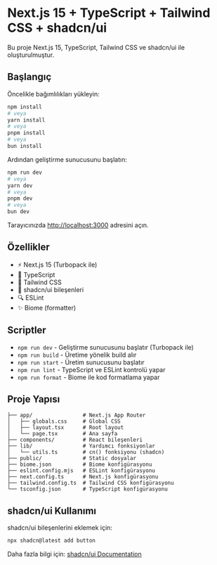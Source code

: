# Next.js 15 + TypeScript + Tailwind CSS + shadcn/ui

Bu proje Next.js 15, TypeScript, Tailwind CSS ve shadcn/ui ile oluşturulmuştur.

## Başlangıç

Öncelikle bağımlılıkları yükleyin:

```bash
npm install
# veya
yarn install
# veya
pnpm install
# veya
bun install
```

Ardından geliştirme sunucusunu başlatın:

```bash
npm run dev
# veya
yarn dev
# veya
pnpm dev
# veya
bun dev
```

Tarayıcınızda [http://localhost:3000](http://localhost:3000) adresini açın.

## Özellikler

- ⚡️ Next.js 15 (Turbopack ile)
- 🔷 TypeScript
- 🎨 Tailwind CSS
- 🧩 shadcn/ui bileşenleri
- 🔍 ESLint
- ✨ Biome (formatter)

## Scriptler

- `npm run dev` - Geliştirme sunucusunu başlatır (Turbopack ile)
- `npm run build` - Üretime yönelik build alır
- `npm run start` - Üretim sunucusunu başlatır
- `npm run lint` - TypeScript ve ESLint kontrolü yapar
- `npm run format` - Biome ile kod formatlama yapar

## Proje Yapısı

```
├── app/                # Next.js App Router
│   ├── globals.css     # Global CSS
│   ├── layout.tsx      # Root layout
│   └── page.tsx        # Ana sayfa
├── components/         # React bileşenleri
├── lib/                # Yardımcı fonksiyonlar
│   └── utils.ts        # cn() fonksiyonu (shadcn)
├── public/             # Static dosyalar
├── biome.json          # Biome konfigürasyonu
├── eslint.config.mjs   # ESLint konfigürasyonu
├── next.config.ts      # Next.js konfigürasyonu
├── tailwind.config.ts  # Tailwind CSS konfigürasyonu
└── tsconfig.json       # TypeScript konfigürasyonu
```

## shadcn/ui Kullanımı

shadcn/ui bileşenlerini eklemek için:

```bash
npx shadcn@latest add button
```

Daha fazla bilgi için: [shadcn/ui Documentation](https://ui.shadcn.com)

